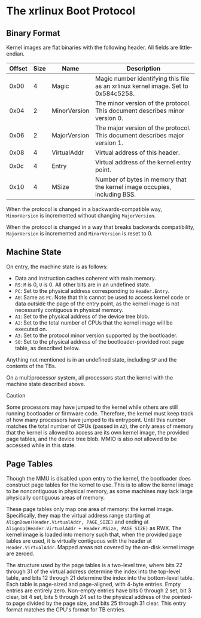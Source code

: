 # The xrlinux Boot Protocol

## Binary Format

Kernel images are flat binaries with the following header. All fields are little-endian.

| Offset | Size | Name         | Description                                                                       |
|--------|------|--------------|-----------------------------------------------------------------------------------|
| 0x00   | 4    | Magic        | Magic number identifying this file as an xrlinux kernel image. Set to 0x584c5258. |
| 0x04   | 2    | MinorVersion | The minor version of the protocol. This document describes minor version 0.       |
| 0x06   | 2    | MajorVersion | The major version of the protocol. This document describes major version 1.       |
| 0x08   | 4    | VirtualAddr  | Virtual address of this header.                                                   |
| 0x0c   | 4    | Entry        | Virtual address of the kernel entry point.                                        |
| 0x10   | 4    | MSize        | Number of bytes in memory that the kernel image occupies, including BSS.          |

When the protocol is changed in a backwards-compatible way, `MinorVersion` is incremented without changing
`MajorVersion`.

When the protocol is changed in a way that breaks backwards compatibility, `MajorVersion` is incremented and
`MinorVersion` is reset to 0.

## Machine State

On entry, the machine state is as follows:
- Data and instruction caches coherent with main memory.
- `RS`: `M` is 0, `U` is 0. All other bits are in an undefined state.
- `PC`: Set to the physical address corresponding to `Header.Entry`.
- `A0`: Same as `PC`. Note that this cannot be used to access kernel code or data outside the page of the entry point, 
  as the kernel image is not necessarily contiguous in physical memory.
- `A1`: Set to the physical address of the device tree blob.
- `A2`: Set to the total number of CPUs that the kernel image will be executed on.
- `A3`: Set to the protocol minor version supported by the bootloader.
- `S0`: Set to the physical address of the bootloader-provided root page table, as described below.

Anything not mentioned is in an undefined state, including `SP` and the contents of the TBs.

On a multiprocessor system, all processors start the kernel with the machine state described above.

> [!CAUTION]
> Some processors may have jumped to the kernel while others are still running bootloader or firmware code.
> Therefore, the kernel must keep track of how many processors have jumped to its entrypoint. Until this number matches
> the total number of CPUs (passed in `A2`), the only areas of memory that the kernel is allowed to access are its own
> kernel image, the provided page tables, and the device tree blob. MMIO is also not allowed to be accessed while in
> this state.

## Page Tables

Though the MMU is disabled upon entry to the kernel, the bootloader does construct page tables for the kernel to use.
This is to allow the kernel image to be noncontiguous in physical memory, as some machines may lack large physically
contiguous areas of memory.

These page tables only map one area of memory: the kernel image. Specifically, they map the virtual address range
starting at `AlignDown(Header.VirtualAddr, PAGE_SIZE)` and ending at
`AlignUp(Header.VirtualAddr + Header.MSize, PAGE_SIZE)` as RWX. The kernel image is loaded into memory such that,
when the provided page tables are used, it is virtually contiguous with the header at `Header.VirtualAddr`. Mapped
areas not covered by the on-disk kernel image are zeroed.

The structure used by the page tables is a two-level tree, where bits 22 through 31 of the virtual address determine the
index into the top-level table, and bits 12 through 21 determine the index into the bottom-level table. Each table is
page-sized and page-aligned, with 4-byte entries. Empty entries are entirely zero. Non-empty entries
have bits 0 through 2 set, bit 3 clear, bit 4 set, bits 5 through 24 set to the physical address of the pointed-to page
divided by the page size, and bits 25 through 31 clear. This entry format matches the CPU's format for TB entries.

